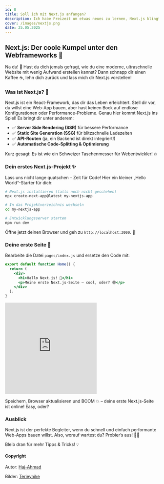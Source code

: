 ```yaml
---
id: 0
title: Soll ich mit Next.js anfangen?
description: Ich habe Freizeit um etwas neues zu lernen, Next.js klingt ziemlich Cool
cover: /images/nextjs.png
date: 25.05.2025
---
```

## Next.js: Der coole Kumpel unter den Webframeworks 🚀

Na du! 👋 Hast du dich jemals gefragt, wie du eine moderne, ultraschnelle Website mit wenig Aufwand erstellen kannst? Dann schnapp dir einen Kaffee ☕, lehn dich zurück und lass mich dir Next.js vorstellen!

### Was ist Next.js? 🤔
Next.js ist ein React-Framework, das dir das Leben erleichtert. Stell dir vor, du willst eine Web-App bauen, aber hast keinen Bock auf endlose Konfigurationen oder Performance-Probleme. Genau hier kommt Next.js ins Spiel! Es bringt dir unter anderem:

- ✅ **Server Side Rendering (SSR)** für bessere Performance
- ✅ **Static Site Generation (SSG)** für blitzschnelle Ladezeiten
- ✅ **API-Routen** (ja, ein Backend ist direkt integriert!)
- ✅ **Automatische Code-Splitting & Optimierung**

Kurz gesagt: Es ist wie ein Schweizer Taschenmesser für Webentwickler! 🔥

### Dein erstes Next.js-Projekt ✨
Lass uns nicht lange quatschen – Zeit für Code! Hier ein kleiner „Hello World“-Starter für dich:

```bash
# Next.js installieren (falls noch nicht geschehen)
npx create-next-app@latest my-nextjs-app

# In das Projektverzeichnis wechseln
cd my-nextjs-app

# Entwicklungsserver starten
npm run dev
```

Öffne jetzt deinen Browser und geh zu `http://localhost:3000`. 🎉

### Deine erste Seite 🚀
Bearbeite die Datei `pages/index.js` und ersetze den Code mit:

```jsx
export default function Home() {
  return (
    <div>
      <h1>Hallo Next.js! 🎉</h1>
      <p>Meine erste Next.js-Seite – cool, oder? 😎</p>
    </div>
  );
}
```
<iframe height="300" scrolling="no" 
  title="React Beispiel" 
  src="https://codepen.io/bugixtix/embed/qEBrEKQ?default-tab=result" 
  frameBorder="no" loading="lazy" allowFullScreen={true}>
</iframe>

Speichern, Browser aktualisieren und BOOM 💥 – deine erste Next.js-Seite ist online! Easy, oder?

### Ausblick
Next.js ist der perfekte Begleiter, wenn du schnell und einfach performante Web-Apps bauen willst. Also, worauf wartest du? Probier’s aus! 🥷🔥

Bleib dran für mehr Tipps & Tricks! 💡


#### Copyright 

Autor: [Haj-Ahmad](https://www.github.com/bugixtix) 

Bilder: [Terieynike](https://dev.to/terieyenike)

